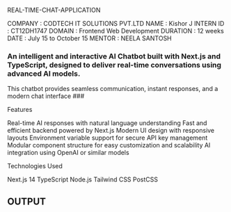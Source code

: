 REAL-TIME-CHAT-APPLICATION

COMPANY  : CODTECH IT SOLUTIONS PVT.LTD 
NAME  : Kishor J
INTERN ID  : CT12DH1747
DOMAIN :  Frontend Web Development
DURATION : 12  weeks 
DATE  : July 15 to October 15
MENTOR : NEELA SANTOSH

### An intelligent and interactive AI Chatbot built with Next.js and TypeScript, designed to deliver real-time conversations using advanced AI models.
This chatbot provides seamless communication, instant responses, and a modern chat interface ###

 Features
 
Real-time AI responses with natural language understanding
Fast and efficient backend powered by Next.js
Modern UI design with responsive layouts
Environment variable support for secure API key management
Modular component structure for easy customization and scalability
AI integration using OpenAI or similar models

Technologies Used

Next.js 14
TypeScript 
Node.js
Tailwind CSS
PostCSS 

## OUTPUT ##

